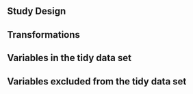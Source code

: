 ## Study Design
## Transformations
## Variables in the tidy data set
## Variables excluded from the tidy data set
